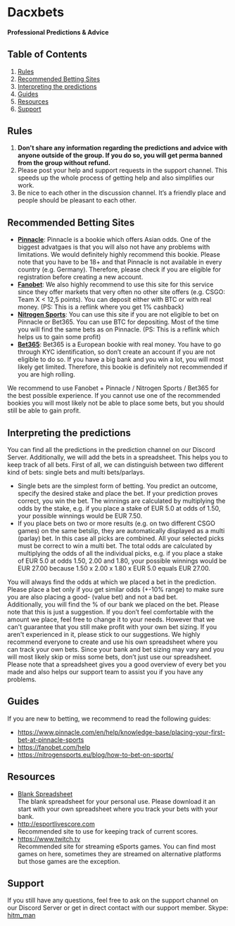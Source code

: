 # Dacxbets
#### Professional Predictions & Advice
  
## Table of Contents
1. [Rules](#rules)
2. [Recommended Betting Sites](#recommended-betting-sites)
3. [Interpreting the predictions](#interpreting-the-predictions)
4. [Guides](#guides)
5. [Resources](#resources)
6. [Support](#support)
  
## Rules

1. **Don't share any information regarding the predictions and advice with anyone outside of the group. If you do so, you will get perma banned from the group without refund.** 
2. Please post your help and support requests in the support channel. This speeds up the whole process of getting help and also simplifies our work.
3. Be nice to each other in the discussion channel. It’s a friendly place and people should be pleasant to each other.

## Recommended Betting Sites
- **[Pinnacle]**: Pinnacle is a bookie which offers Asian odds. One of the biggest advatgaes is that you will also not have any problems with limitations. We would definitely highly recommend this bookie. Please note that you have to be 18+ and that Pinnacle is not available in every country (e.g. Germany). Therefore, please check if you are eligible for registration before creating a new account.
- **[Fanobet]**: We also highly recommend to use this site for this service since they offer markets that very often no other site offers (e.g. CSGO: Team X < 12,5 points). You can deposit either with BTC or with real money. (PS: This is a reflink where you get 1% cashback)
- **[Nitrogen Sports]**: You can use this site if you are not eligible to bet on Pinnacle or Bet365. You can use BTC for depositing. Most of the time you will find the same bets as on Pinnacle. (PS: This is a reflink which helps us to gain some profit)
- **[Bet365]**: Bet365 is a European bookie with real money. You have to go through KYC identification, so don’t create an account if you are not eligible to do so. If you have a big bank and you win a lot, you will most likely get limited. Therefore, this bookie is definitely not recommended if you are high rolling.

We recommend to use Fanobet + Pinnacle / Nitrogen Sports / Bet365 for the best possible experience. If you cannot use one of the recommended bookies you will most likely not be able to place some bets, but you should still be able to gain profit.

## Interpreting the predictions

You can find all the predictions in the prediction channel on our Discord Server. Additionally, we will add the bets in a spreadsheet. This helps you to keep track of all bets. First of all, we can distinguish between two different kind of bets: single bets and multi bets/parlays.

- Single bets are the simplest form of betting. You predict an outcome, specify the desired stake and place the bet. If your prediction proves correct, you win the bet. The winnings are calculated by multiplying the odds by the stake, e.g. if you place a stake of EUR 5.0 at odds of 1.50, your possible winnings would be EUR 7.50.
- If you place bets on two or more results (e.g. on two different CSGO games) on the same betslip, they are automatically displayed as a multi (parlay) bet. In this case all picks are combined. All your selected picks must be correct to win a multi bet. The total odds are calculated by multiplying the odds of all the individual picks, e.g. if you place a stake of EUR 5.0 at odds 1.50, 2.00 and 1.80, your possible winnings would be EUR 27.00 because 1.50 x 2.00 x 1.80 x EUR 5.0 equals EUR 27.00. 

You will always find the odds at which we placed a bet in the prediction. Please place a bet only if you get similar odds (+-10% range) to make sure you are also placing a good- (value bet) and not a bad bet.  
Additionally, you will find the % of our bank we placed on the bet. Please note that this is just a suggestion. If you don’t feel comfortable with the amount we place, feel free to change it to your needs. However that we can't guarantee that you still make profit with your own bet sizing. If you aren't experienced in it, please stick to our suggestions.
We highly recommend everyone to create and use his own spreadsheet where you can track your own bets. Since your bank and bet sizing may vary and you will most likely skip or miss some bets, don’t just use our spreadsheet. Please note that a spreadsheet gives you a good overview of every bet you made and also helps our support team to assist you if you have any problems.

## Guides

If you are new to betting, we recommend to read the following guides:

- https://www.pinnacle.com/en/help/knowledge-base/placing-your-first-bet-at-pinnacle-sports
- https://fanobet.com/help
- https://nitrogensports.eu/blog/how-to-bet-on-sports/

## Resources

- [Blank Spreadsheet]  
The blank spreadsheet for your personal use. Please download it an start with your own spreadsheet where you track your bets with your bank.
- http://esportlivescore.com  
Recommended site to use for keeping track of current scores.
- https://www.twitch.tv  
Recommended site for streaming eSports games. You can find most games on here, sometimes they are streamed on alternative platforms but those games are the exception.

## Support

If you still have any questions, feel free to ask on the support channel on our Discord Server or get in direct contact with our support member. Skype: [hitm_man]


[//]: # (These are reference links used in the body of this note and get stripped out when the markdown processor does its job. There is no need to format nicely because it shouldn't be seen. Thanks SO - http://stackoverflow.com/questions/4823468/store-comments-in-markdown-syntax)

   [Fanobet]: <https://fanobet.com/r/depositwelcomebonus>
   [Nitrogen Sports]: <https://nitrogensports.eu/r/843841>
   [Pinnacle]: <https://wlpinnacle.adsrv.eacdn.com/C.ashx?btag=a_15646b_14963c_&affid=15757&siteid=15646&adid=14963&c=a>
   [Bet365]: <https://www.bet365.com/>
   [hitm_man]: <http://hatscripts.com/addskype?hitm_man>
   [Blank Spreadsheet]: <https://docs.google.com/spreadsheets/d/1Ka0AWnO3vdDbVaB7_9pNlqNMzjb8hov4jiOjkIn4l4c/edit#gid=787366976>
